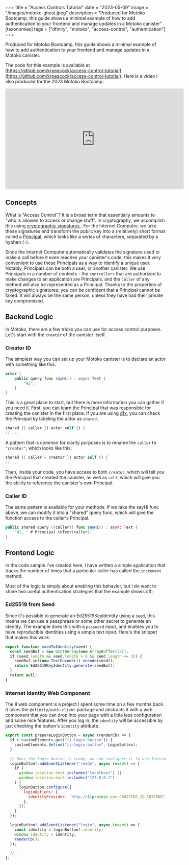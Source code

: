 +++
title = "Access Controls Tutorial"
date = "2023-05-09"
image = "/images/motoko-ghost.jpeg"
description = "Produced for Motoko Bootcamp, this guide shows a minimal example of how to add authentication to your frontend and manage updates in a Motoko canister"
[taxonomies]
tags = ["dfinity", "motoko", "access-control", "authentication"]
+++

Produced for Motoko Bootcamp, this guide shows a minimal example of how to add authentication to your frontend and manage updates in a Motoko canister.

The code for this example is available at [https://github.com/krpeacock/access-control-tutorial](https://github.com/krpeacock/access-control-tutorial). Here is a video I also produced for the 2023 Motoko Bootcamp:

<iframe
  width="560"
  height="315"
  src="https://www.youtube-nocookie.com/embed/5m3Wn8tX9RM"
  title="YouTube video player"
  frameborder="0"
  allow="accelerometer; autoplay; clipboard-write; encrypted-media; gyroscope; picture-in-picture; web-share"
  allowfullscreen
></iframe>

## Concepts

What is "Access Control"? It is a broad term that essentially amounts to "who is allowed to access or change stuff". In cryptography, we accomplish this using [cryptographic signatures
](https://en.wikipedia.org/wiki/Digital_signature). For the Internet Computer, we take these signatures and transform the public key into a (relatively) short format called a [Principal](https://internetcomputer.org/docs/current/references/ic-interface-spec/#principal), which looks like a series of characters, separated by a hyphen (`-`).

Since the Internet Computer automatically validates the signature used to make a call before it even reaches your canister's code, this makes it very convenient to use these Principals as a way to identify a unique user. Notably, Principals can be both a user, or another canister. We use Principals in a number of contexts - the `controllers` that are authorized to make changes to an application are Principals, and the `caller` of any method will also be represented as a Principal. Thanks to the properties of cryptographic signatures, you can be confident that a Principal cannot be faked. It will always be the same person, unless they have had their private key compromised.

## Backend Logic

In Motoko, there are a few tricks you can use for access control purposes. Let's start with the `creator` of the canister itself.

### Creator ID

The simplest way you can set up your Motoko canister is to declare an actor with something like this:

```swift
actor {
    public query func sayHi() : async Text {
        "Hi";
    }
}
```

This is a great place to start, but there is more information you can gather if you need it. First, you can learn the Principal that was responsible for creating the canister in the first place. If you are using [dfx](https://internetcomputer.org/docs/current/references/cli-reference/dfx-parent/), you can check the Principal by labeling the actor as `shared`.

```rust
shared ({ caller }) actor self () {
// ...
```

A pattern that is common for clarity purposes is to rename the `caller` to `"creator"`, which looks like this:

```rust
shared ({ caller = creator }) actor self () {
// ...
```

Then, inside your code, you have access to both `creator`, which will tell you the Principal that created the canister, as well as `self`, which will give you the ability to reference the canister's own Principal.

### Caller ID

The same pattern is available for your methods. If we take the sayHi func above, we can modify it into a "shared" query func, which will give the function access to the caller's Principal.

```swift
public shared query ({caller}) func sayHi() : async Text {
    "Hi, " # Principal.toText(caller);
}
```

## Frontend Logic

In the code sample I've created here, I have written a simple application that tracks the number of times that a particular caller has called the `increment` method.

Most of the logic is simply about enabling this behavior, but I do want to share two useful authentication strategies that the example shows off:

### Ed25519 from Seed

Since it's possible to generate an Ed25519KeyIdentity using a `seed`, this means we can use a passphrase or some other secret to generate an identity. The example does this with a `password` input, and enables you to have reproducible identities using a simple text input. Here's the snippet that makes this work:

```js
export function seedToIdentity(seed) {
  const seedBuf = new Uint8Array(new ArrayBuffer(32));
  if (seed.length && seed.length > 0 && seed.length <= 32) {
    seedBuf.set(new TextEncoder().encode(seed));
    return Ed25519KeyIdentity.generate(seedBuf);
  }
  return null;
}
```

### Internet Identity Web Component

The II web component is a project I spent some time on a few months back. It takes the `@dfinity/auth-client` package and abstracts it with a web component that you can drop into your page with a little less configuration and some nice features. After you log in, the `identity` will be accessible by just checking the button's `identity` attribute.

```js
export const prepareLoginBotton = async (renderCb) => {
  if (!customElements.get("ii-login-button")) {
    customElements.define("ii-login-button", LoginButton);
  }

  // Once the login button is ready, we can configure it to use Internet Identity
  loginButton?.addEventListener("ready", async (event) => {
    if (
      window.location.host.includes("localhost") ||
      window.location.host.includes("127.0.0.1")
    ) {
      loginButton.configure({
        loginOptions: {
          identityProvider: `http://${process.env.CANISTER_ID_INTERNET_IDENTITY}.localhost:4943`,
        },
      });
    }
  });

  loginButton?.addEventListener("login", async (event) => {
    const identity = loginButton?.identity;
    window.identity = identity;
    renderCb();
  });

  // ...
};
```
